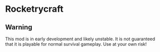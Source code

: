 # Rocketrycraft
## Warning
This mod is in early development and likely unstable. It is not guaranteed that it is playable for normal survival gameplay. Use at your own risk!